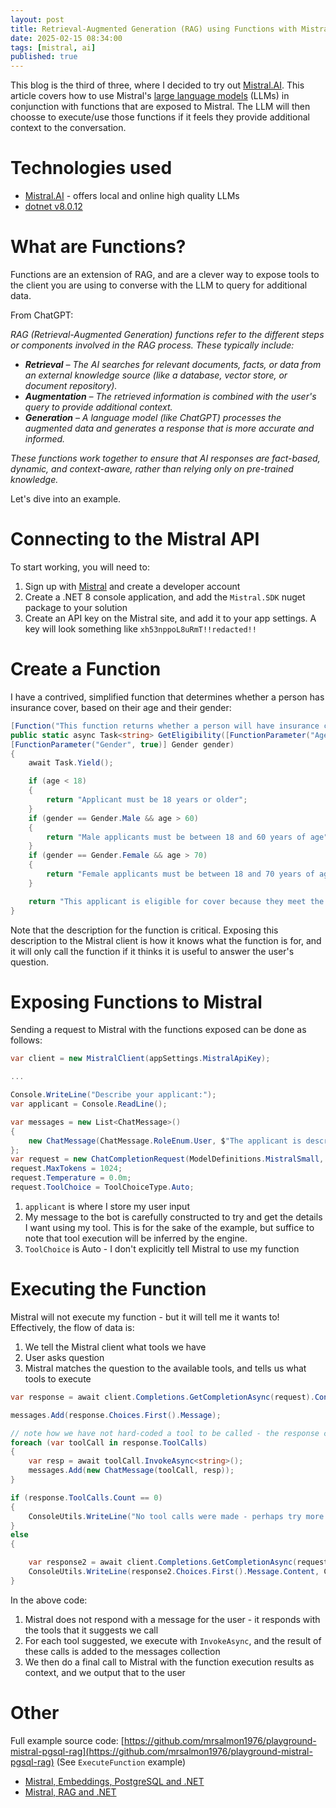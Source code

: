 ```yaml
---
layout: post
title: Retrieval-Augmented Generation (RAG) using Functions with Mistral and .NET
date: 2025-02-15 08:34:00
tags: [mistral, ai]
published: true
---
```


This blog is the third of three, where I decided to try out [Mistral.AI](https://mistral.ai). This article covers how to use Mistral's [large language models](https://mistral.ai/technology/#models) (LLMs) in conjunction with functions that are exposed to Mistral.  The LLM will then choosse to execute/use those functions if it feels they provide additional context to the conversation.

# Technologies used

- [Mistral.AI](https://mistral.ai/technology/#models) - offers local and online high quality LLMs 
- [dotnet v8.0.12](https://dotnet.microsoft.com/en-us/download) 

# What are Functions?

Functions are an extension of RAG, and are a clever way to expose tools to the client you are using to converse with the LLM to query for additional data.

From ChatGPT: 

*RAG (Retrieval-Augmented Generation) functions refer to the different steps or components involved in the RAG process. These typically include:*

 - ***Retrieval** – The AI searches for relevant documents, facts, or data from an external knowledge source (like a database, vector store, or document repository).*
 - ***Augmentation** – The retrieved information is combined with the user's query to provide additional context.*
 - ***Generation** – A language model (like ChatGPT) processes the augmented data and generates a response that is more accurate and informed.*
  
*These functions work together to ensure that AI responses are fact-based, dynamic, and context-aware, rather than relying only on pre-trained knowledge.*

Let's dive into an example.

# Connecting to the Mistral API

To start working, you will need to:

1. Sign up with [Mistral](https://mistral.ai/) and create a developer account
2. Create a .NET 8 console application, and add the `Mistral.SDK` nuget package to your solution
3. Create an API key on the Mistral site, and add it to your app settings.  A key will look something like `xh53nppoL8uRmT!!redacted!!`

# Create a Function

I have a contrived, simplified function that determines whether a person has insurance cover, based on their age and their gender:

```csharp
[Function("This function returns whether a person will have insurance coverage, based on their age and gender")]
public static async Task<string> GetEligibility([FunctionParameter("Age of applicant", true)] int age,
[FunctionParameter("Gender", true)] Gender gender)
{
    await Task.Yield();

    if (age < 18)
    {
        return "Applicant must be 18 years or older";
    }
    if (gender == Gender.Male && age > 60)
    {
        return "Male applicants must be between 18 and 60 years of age";
    }
    if (gender == Gender.Female && age > 70)
    {
        return "Female applicants must be between 18 and 70 years of age";
    }

    return "This applicant is eligible for cover because they meet the age and gender criteria.";
}
```

Note that the description for the function is critical.  Exposing this description to the Mistral client is how it knows what the function is for, and it will only call the function if it thinks it is useful to answer the user's question.

# Exposing Functions to Mistral

Sending a request to Mistral with the functions exposed can be done as follows:

```csharp
var client = new MistralClient(appSettings.MistralApiKey);

...

Console.WriteLine("Describe your applicant:");
var applicant = Console.ReadLine();

var messages = new List<ChatMessage>()
{
    new ChatMessage(ChatMessage.RoleEnum.User, $"The applicant is described as \"{applicant}\" - are they eligible for insurance cover?  Please provide the reason for the decision.")
};
var request = new ChatCompletionRequest(ModelDefinitions.MistralSmall, messages);
request.MaxTokens = 1024;
request.Temperature = 0.0m;
request.ToolChoice = ToolChoiceType.Auto;
```

1. `applicant` is where I store my user input
2. My message to the bot is carefully constructed to try and get the details I want using my tool.  This is for the sake of the example, but suffice to note that tool execution will be inferred by the engine.
3. `ToolChoice` is Auto - I don't explicitly tell Mistral to use my function

# Executing the Function 

Mistral will not execute my function - but it will tell me it wants to!  Effectively, the flow of data is:

1. We tell the Mistral client what tools we have
2. User asks question
3. Mistral matches the question to the available tools, and tells us what tools to execute

```csharp
var response = await client.Completions.GetCompletionAsync(request).ConfigureAwait(false);

messages.Add(response.Choices.First().Message);

// note how we have not hard-coded a tool to be called - the response contains data telling us that we should
foreach (var toolCall in response.ToolCalls)
{
    var resp = await toolCall.InvokeAsync<string>();
    messages.Add(new ChatMessage(toolCall, resp));
}

if (response.ToolCalls.Count == 0)
{
    ConsoleUtils.WriteLine("No tool calls were made - perhaps try more detail.", ConsoleColor.Red);
}
else
{

    var response2 = await client.Completions.GetCompletionAsync(request).ConfigureAwait(false);
    ConsoleUtils.WriteLine(response2.Choices.First().Message.Content, ConsoleColor.Green);
}
```

In the above code:

1. Mistral does not respond with a message for the user - it responds with the tools that it suggests we call
2. For each tool suggested, we execute with `InvokeAsync`, and the result of these calls is added to the messages collection
3. We then do a final call to Mistral with the function execution results as context, and we output that to the user

# Other

Full example source code: [https://github.com/mrsalmon1976/playground-mistral-pgsql-rag](https://github.com/mrsalmon1976/playground-mistral-pgsql-rag) (See `ExecuteFunction` example)

- [Mistral, Embeddings, PostgreSQL and .NET](https://software.safish.com/2025-02-15-mistral-embeddings-with-postgresql-and-dotnet/) 
- [Mistral, RAG and .NET](https://software.safish.com/2025-02-15-mistral-rag-dotnet/)
